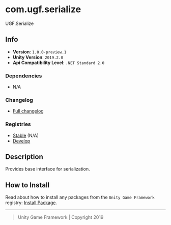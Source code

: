 # com.ugf.serialize

UGF.Serialize

## Info

- **Version**: `1.0.0-preview.1`
- **Unity Version**: `2019.2.0`
- **Api Compatibility Level**: `.NET Standard 2.0`

### Dependencies

- N/A

### Changelog

- [Full changelog][1]

### Registries

- [Stable][2] (N/A)
- [Develop][3]

## Description

Provides base interface for serialization.

## How to Install

Read about how to install any packages from the `Unity Game Framework` registry: [Install Package][4].

---
> Unity Game Framework | Copyright 2019

[1]: changelog.md
[2]: https://bintray.com/unity-game-framework/stable/com.ugf.serialize
[3]: https://bintray.com/unity-game-framework/dev/com.ugf.serialize
[4]: https://github.com/unity-game-framework/ugf-documentation/wiki/Install-Package
